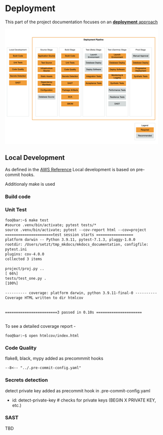# Deployment
This part of the project documentation focuses on an
[**deployment** approach](https://pipelines.devops.aws.dev/application-pipeline/)

![image info](./images/AWS_Deployment.png)

## Local Development

As defined in the [AWS Reference](https://pipelines.devops.aws.dev/application-pipeline/ri-cdk-pipeline/) Local development is based on pre-commit hooks.

Additionaly make is used

### Build code

### Unit Test

```console
foo@bar:~$ make test
#source .venv/bin/activate; pytest tests/*
source .venv/bin/activate; pytest --cov-report html --cov=project
======================test session starts =================
platform darwin -- Python 3.9.11, pytest-7.1.3, pluggy-1.0.0
rootdir: /Users/setzt/tmp_mkdocs/mkdocs_documentation, configfile: pytest.ini
plugins: cov-4.0.0
collected 3 items

project/proj.py ..                                                                                                              [ 66%]
tests/test_one.py .                                                                                                             [100%]

---------- coverage: platform darwin, python 3.9.11-final-0 ----------
Coverage HTML written to dir htmlcov


========================3 passed in 0.10s =====================


```
To see a detailed coverage report -

```console
foo@bar:~$ open htmlcov/index.html
```



### Code Quality

flake8, black, mypy added as precommmit hooks

``` title=".pre-commit-config.yaml"
--8<-- "../.pre-commit-config.yaml"
```

### Secrets detection

detect private key added as precommit hook in .pre-commit-config.yaml

 -   id: detect-private-key       # checks for private keys (BEGIN X PRIVATE KEY, etc.)

### SAST

TBD
